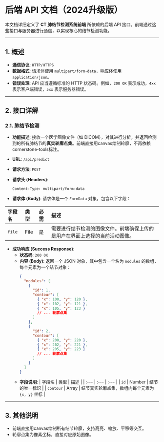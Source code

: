 # **后端 API 文档（2024升级版）**

本文档详细定义了 **CT 肺结节检测系统前端** 所依赖的后端 API 接口。前端通过这些接口与服务器进行通信，以实现核心的结节检测功能。

---

## **1. 概述**

-   **通信协议**: `HTTP/HTTPS`
-   **数据格式**: 请求体使用 `multipart/form-data`，响应体使用 `application/json`。
-   **错误处理**: API 应当遵循标准的 HTTP 状态码。例如，`200 OK` 表示成功，`4xx` 表示客户端错误，`5xx` 表示服务器错误。

---

## **2. 接口详解**

### **2.1. 肺结节检测**

-   **功能描述**:
    接收一个医学图像文件（如 DICOM），对其进行分析，并返回检测到的所有肺结节的**真实轮廓点集**。前端直接用canvas绘制轮廓，不再依赖cornerstone-tools标注。

-   **URL**: `/api/predict`

-   **请求方法**: `POST`

-   **请求头 (Headers)**:
    ```
    Content-Type: multipart/form-data
    ```

-   **请求体 (Body)**:
    请求体是一个 `FormData` 对象，包含以下字段：

| 字段名 | 类型 | 必需 | 描述 |
| :--- | :--- | :--- | :--- |
| `file` | File | 是 | 需要进行结节检测的图像文件。前端确保上传的是用户在界面上选择的当前活动图像。 |

-   **成功响应 (Success Response)**:
    -   **状态码**: `200 OK`
    -   **内容 (Body)**:
        返回一个 JSON 对象，其中包含一个名为 `nodules` 的数组，每个元素为一个结节对象：
        ```json
        {
          "nodules": [
            {
              "id": 1,
              "contour": [
                { "x": 100, "y": 120 },
                { "x": 102, "y": 121 },
                { "x": 105, "y": 123 }
                // ... 轮廓点集
              ]
            },
            {
              "id": 2,
              "contour": [
                { "x": 200, "y": 220 },
                { "x": 202, "y": 221 },
                { "x": 205, "y": 223 }
                // ... 轮廓点集
              ]
            }
          ]
        }
        ```
    -   **字段说明**:
| 字段名 | 类型 | 描述 |
| :--- | :--- | :--- |
| `id` | Number | 结节的唯一标识 |
| `contour` | Array | 结节真实轮廓点集，数组内每个元素为 `{x, y}` 坐标 |

---

## **3. 其他说明**
- 前端直接用canvas绘制所有结节轮廓，支持高亮、缩放、平移等交互。
- 轮廓点集为像素坐标，直接对应原始图像。